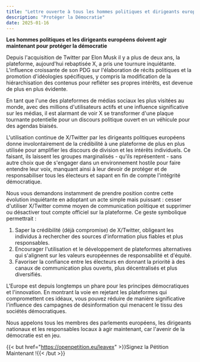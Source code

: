 ```yaml
---
title: "Lettre ouverte à tous les hommes politiques et dirigeants européens pour qu'ils abandonnent X/Twitter"
description: "Protéger la Démocratie"
date: 2025-01-16
---
```


**Les hommes politiques et les dirigeants européens doivent agir maintenant pour protéger la démocratie**

Depuis l'acquisition de Twitter par Elon Musk il y a plus de deux ans, la plateforme, aujourd'hui rebaptisée X, a pris une tournure inquiétante. L'influence croissante de son PDG sur l'élaboration de récits politiques et la promotion d'idéologies spécifiques, y compris la modification de la hiérarchisation des contenus pour refléter ses propres intérêts, est devenue de plus en plus évidente.

En tant que l'une des plateformes de médias sociaux les plus visitées au monde, avec des millions d'utilisateurs actifs et une influence significative sur les médias, il est alarmant de voir X se transformer d'une plaque tournante potentielle pour un discours politique ouvert en un véhicule pour des agendas biaisés.

L'utilisation continue de X/Twitter par les dirigeants politiques européens donne involontairement de la crédibilité à une plateforme de plus en plus utilisée pour amplifier les discours de division et les intérêts individuels. Ce faisant, ils laissent les groupes marginalisés - qu'ils représentent - sans autre choix que de s'engager dans un environnement hostile pour faire entendre leur voix, manquant ainsi à leur devoir de protéger et de responsabiliser tous les électeurs et sapant en fin de compte l'intégrité démocratique.

Nous vous demandons instamment de prendre position contre cette évolution inquiétante en adoptant un acte simple mais puissant : cesser d'utiliser X/Twitter comme moyen de communication politique et supprimer ou désactiver tout compte officiel sur la plateforme. Ce geste symbolique permettrait :

1. Saper la crédibilité (déjà compromise) de X/Twitter, obligeant les individus à rechercher des sources d'information plus fiables et plus responsables.
1. Encourager l'utilisation et le développement de plateformes alternatives qui s'alignent sur les valeurs européennes de responsabilité et d'équité.
1. Favoriser la confiance entre les électeurs en donnant la priorité à des canaux de communication plus ouverts, plus décentralisés et plus diversifiés.

L'Europe est depuis longtemps un phare pour les principes démocratiques et l'innovation. En montrant la voie en rejetant les plateformes qui compromettent ces idéaux, vous pouvez réduire de manière significative l'influence des campagnes de désinformation qui menacent le tissu des sociétés démocratiques.

Nous appelons tous les membres des parlements européens, les dirigeants nationaux et les responsables locaux à agir maintenant, car l'avenir de la démocratie est en jeu.

{{< but href="https://openpetition.eu/leavex" >}}Signez la Pétition Maintenant !{{< /but >}}

